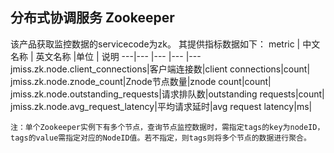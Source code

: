 ## 分布式协调服务 Zookeeper
该产品获取监控数据的servicecode为zk。
其提供指标数据如下：
metric | 中文名称  | 英文名称 |单位 | 说明
---|--- |--- |--- |--- 
jmiss.zk.node.client_connections|客户端连接数|client connections|count|
jmiss.zk.node.znode_count|Znode节点数量|znode count|count|
jmiss.zk.node.outstanding_requests|请求排队数|outstanding requests|count|
jmiss.zk.node.avg_request_latency|平均请求延时|avg request latency|ms|  


```
注：单个Zookeeper实例下有多个节点，查询节点监控数据时，需指定tags的key为nodeID， tags的value需指定对应的NodeID值。若不指定，则tags则将多个节点的数据进行聚合。
```


